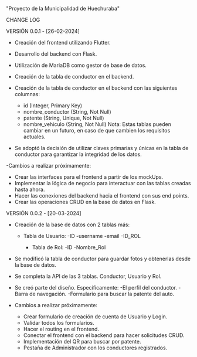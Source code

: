 "Proyecto de la Municipalidad de Huechuraba"


CHANGE LOG

VERSIÓN 0.0.1 - [26-02-2024]

- Creación del frontend utilizando Flutter.
- Desarrollo del backend con Flask.
- Utilización de MariaDB como gestor de base de datos.
- Creación de la tabla de conductor en el backend.

- Creación de la tabla de conductor en el backend con las siguientes columnas:
  - id (Integer, Primary Key)
  - nombre_conductor (String, Not Null)
  - patente (String, Unique, Not Null)
  - nombre_vehiculo (String, Not Null)
  Nota: Estas tablas pueden cambiar en un futuro, en caso de que cambien los requisitos actuales.

- Se adoptó la decisión de utilizar claves primarias y únicas en la tabla de conductor para garantizar la integridad de los datos.

-Cambios a realizar próximamente:
  - Crear las interfaces para el frontend a partir de los mockUps.
  - Implementar la lógica de negocio para interactuar con las tablas creadas hasta ahora.
  - Hacer las conexiones del backend hacia el frontend con sus end points.
  - Crear las operaciones CRUD en la base de datos en Flask.

VERSIÓN 0.0.2 - [20-03-2024]

- Creación de la base de datos con 2 tablas más:
  - Tabla de Usuario:
      -ID
      -username
      -email
      -ID_ROL

    - Tabla de Rol:
      -ID
      -Nombre_Rol

- Se modificó la tabla de conductor para guardar fotos y obtenerlas desde la base de datos.
- Se completa la API de las 3 tablas. Conductor, Usuario y Rol.

- Se creó parte del diseño. Específicamente:
 -El perfil del conductor.
 -Barra de navegación.
 -Formulario para buscar la patente del auto.
 
- Cambios a realizar próximamente:
  - Crear formulario de creación de cuenta de Usuario y Login.
  - Validar todos los formularios.
  - Hacer el routing en el frontend.
  - Conectar el frontend con el backend para hacer solicitudes CRUD.
  - Implementación del QR para buscar por patente.
  - Pestaña de Administrador con los conductores registrados.

 


